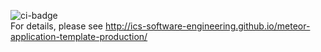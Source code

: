 ![ci-badge](https://github.com/Team-Roots/voluntree-meteor-react/workflows/ci-voluntree-meteor-react/badge.svg)
<br />
For details, please see http://ics-software-engineering.github.io/meteor-application-template-production/
